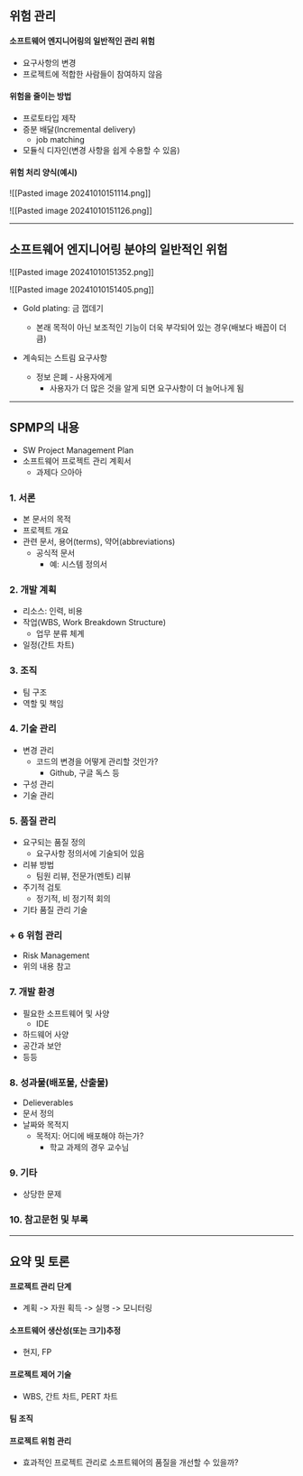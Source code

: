 ## 위험 관리
#### 소프트웨어 엔지니어링의 일반적인 관리 위험
- 요구사항의 변경
- 프로젝트에 적합한 사람들이 참여하지 않음

#### 위험을 줄이는 방법
- 프로토타입 제작
- 증분 배달(Incremental delivery)
	- job matching
- 모듈식 디자인(변경 사항을 쉽게 수용할 수 있음)

#### 위험 처리 양식(예시)
![[Pasted image 20241010151114.png]]

![[Pasted image 20241010151126.png]]

---
## 소프트웨어 엔지니어링 분야의 일반적인 위험

![[Pasted image 20241010151352.png]]

![[Pasted image 20241010151405.png]]

- Gold plating: 금 껍데기
	- 본래 목적이 아닌 보조적인 기능이 더욱 부각되어 있는 경우(배보다 배꼽이 더 큼)

- 계속되는 스트림 요구사항
	- 정보 은폐 - 사용자에게
		- 사용자가 더 많은 것을 알게 되면 요구사항이 더 늘어나게 됨

---
## SPMP의 내용
- SW Project Management Plan
- 소프트웨어 프로젝트 관리 계획서
	- 과제다 으아아

### 1. 서론
- 본 문서의 목적
- 프로젝트 개요
- 관련 문서, 용어(terms), 약어(abbreviations)
	- 공식적 문서
		- 예: 시스템 정의서

### 2. 개발 계획
- 리소스: 인력, 비용
- 작업(WBS, Work Breakdown Structure)
	- 업무 분류 체계
- 일정(간트 차트)

### 3. 조직
- 팀 구조
- 역할 및 책임

### 4. 기술 관리
- 변경 관리
	- 코드의 변경을 어떻게 관리할 것인가?
		- Github, 구글 독스 등
- 구성 관리
- 기술 관리

### 5. 품질 관리
- 요구되는 품질 정의
	- 요구사항 정의서에 기술되어 있음
- 리뷰 방법
	- 팀원 리뷰, 전문가(멘토) 리뷰
- 주기적 검토
	- 정기적, 비 정기적 회의
- 기타 품질 관리 기술

### + 6 위험 관리
- Risk Management
- 위의 내용 참고

### 7. 개발 환경
- 필요한 소프트웨어 및 사양
	- IDE
- 하드웨어 사양
- 공간과 보안
- 등등

### 8. 성과물(배포물, 산출물)
- Delieverables
- 문서 정의
- 날짜와 목적지
	- 목적지: 어디에 배포해야 하는가?
		- 학교 과제의 경우 교수님

### 9. 기타
- 상당한 문제

### 10. 참고문헌 및 부록

---
## 요약 및 토론
#### 프로젝트 관리 단계
- 계획 -> 자원 획득 -> 실행 -> 모니터링

#### 소프트웨어 생산성(또는 크기)추정
- 현지, FP

#### 프로젝트 제어 기술
- WBS, 간트 차트, PERT 차트

#### 팀 조직
#### 프로젝트 위험 관리

- 효과적인 프로젝트 관리로 소프트웨어의 품질을 개선할 수 있을까?
